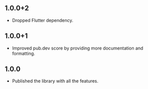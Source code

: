 ## 1.0.0+2

* Dropped Flutter dependency.

## 1.0.0+1

* Improved pub.dev score by providing more documentation and formatting.

## 1.0.0

* Published the library with all the features.
